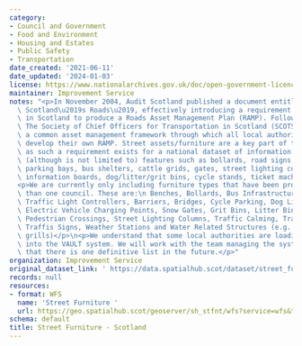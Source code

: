 ```yaml
---
category:
- Council and Government
- Food and Environment
- Housing and Estates
- Public Safety
- Transportation
date_created: '2021-06-11'
date_updated: '2024-01-03'
license: https://www.nationalarchives.gov.uk/doc/open-government-licence/version/3/
maintainer: Improvement Service
notes: "<p>In November 2004, Audit Scotland published a document entitled \u2018Maintaining\
  \ Scotland\u2019s Roads\u2019, effectively introducing a requirement on local authorities\
  \ in Scotland to produce a Roads Asset Management Plan (RAMP). Following this publication,\
  \ The Society of Chief Officers for Transportation in Scotland (SCOTS) produced\
  \ a common asset management framework through which all local authorities could\
  \ develop their own RAMP. Street assets/furniture are a key part of the RAMP and\
  \ as such a requirement exists for a national dataset of information. This can include\
  \ (although is not limited to) features such as bollards, road signs, barriers,\
  \ parking bays, bus shelters, cattle grids, gates, street lighting columns, benches/seats,\
  \ information boards, dog/litter/grit bins, cycle stands, ticket machines etc. etc.</p>\n\
  <p>We are currently only including furniture types that have been provided by more\
  \ than one council. These are:\n Benches, Bollards, Bus Infrastructure, Cattle Grids,\
  \ Traffic Light Controllers, Barriers, Bridges, Cycle Parking, Dog Litter Bins,\
  \ Electric Vehicle Charging Points, Snow Gates, Grit Bins, Litter Bins, Memorials,\
  \ Pedestrian Crossings, Street Lighting Columns, Traffic Calming, Traffic Signals,\
  \ Traffis Signs, Weather Stations and Water Related Structures (e.g. grates and\
  \ grills)</p>\n<p>We understand that some local authorities are loading this data\
  \ into the VAULT system. We will work with the team managing the system to ensure\
  \ that there is one definitive list in the future.</p>"
organization: Improvement Service
original_dataset_link: ' https://data.spatialhub.scot/dataset/street_furniture-is'
records: null
resources:
- format: WFS
  name: 'Street Furniture '
  url: https://geo.spatialhub.scot/geoserver/sh_stfnt/wfs?service=wfs&typeName=sh_stfnt:pub_stfnt
schema: default
title: Street Furniture - Scotland
---
```

